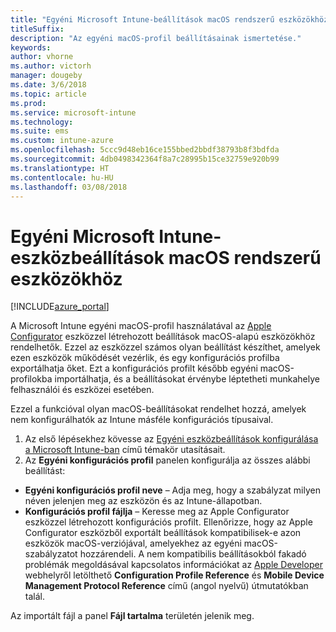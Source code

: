 ```yaml
---
title: "Egyéni Microsoft Intune-beállítások macOS rendszerű eszközökhöz"
titleSuffix: 
description: "Az egyéni macOS-profil beállításainak ismertetése."
keywords: 
author: vhorne
ms.author: victorh
manager: dougeby
ms.date: 3/6/2018
ms.topic: article
ms.prod: 
ms.service: microsoft-intune
ms.technology: 
ms.suite: ems
ms.custom: intune-azure
ms.openlocfilehash: 5ccc9d48eb16ce155bbed2bbdf38793b8f3bdfda
ms.sourcegitcommit: 4db0498342364f8a7c28995b15ce32759e920b99
ms.translationtype: HT
ms.contentlocale: hu-HU
ms.lasthandoff: 03/08/2018
---
```

# <a name="microsoft-intune-custom-device-settings-for-devices-running-macos"></a>Egyéni Microsoft Intune-eszközbeállítások macOS rendszerű eszközökhöz

[!INCLUDE[azure_portal](./includes/azure_portal.md)]

A Microsoft Intune egyéni macOS-profil használatával az [Apple Configurator](https://itunes.apple.com/app/apple-configurator-2/id1037126344?mt=12) eszközzel létrehozott beállítások macOS-alapú eszközökhöz rendelhetők. Ezzel az eszközzel számos olyan beállítást készíthet, amelyek ezen eszközök működését vezérlik, és egy konfigurációs profilba exportálhatja őket. Ezt a konfigurációs profilt később egyéni macOS-profilokba importálhatja, és a beállításokat érvénybe léptetheti munkahelye felhasználói és eszközei esetében.

Ezzel a funkcióval olyan macOS-beállításokat rendelhet hozzá, amelyek nem konfigurálhatók az Intune másféle konfigurációs típusaival.


1. Az első lépésekhez kövesse az [Egyéni eszközbeállítások konfigurálása a Microsoft Intune-ban](custom-settings-configure.md) című témakör utasításait.
2. Az **Egyéni konfigurációs profil** panelen konfigurálja az összes alábbi beállítást:

- **Egyéni konfigurációs profil neve** – Adja meg, hogy a szabályzat milyen néven jelenjen meg az eszközön és az Intune-állapotban.
- **Konfigurációs profil fájlja** – Keresse meg az Apple Configurator eszközzel létrehozott konfigurációs profilt.
Ellenőrizze, hogy az Apple Configurator eszközből exportált beállítások kompatibilisek-e azon eszközök macOS-verziójával, amelyekhez az egyéni macOS-szabályzatot hozzárendeli. A nem kompatibilis beállításokból fakadó problémák megoldásával kapcsolatos információkat az [Apple Developer](https://developer.apple.com/) webhelyről letölthető **Configuration Profile Reference** és **Mobile Device Management Protocol Reference** című (angol nyelvű) útmutatókban talál.

Az importált fájl a panel **Fájl tartalma** területén jelenik meg.
